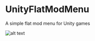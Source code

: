 # UnityFlatModMenu
A simple flat mod menu for Unity games

![alt text](https://i.imgur.com/o3FKJo8.png)
